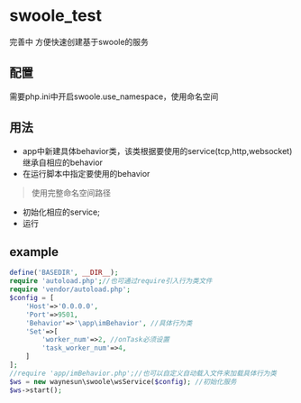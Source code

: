 # swoole_test
完善中
方便快速创建基于swoole的服务
## 配置
需要php.ini中开启swoole.use_namespace，使用命名空间
## 用法
* app中新建具体behavior类，该类根据要使用的service(tcp,http,websocket)继承自相应的behavior
* 在运行脚本中指定要使用的behavior
> 使用完整命名空间路径
* 初始化相应的service;
* 运行
## example
```php
define('BASEDIR', __DIR__);
require 'autoload.php';//也可通过require引入行为类文件
require 'vendor/autoload.php';
$config = [
    'Host'=>'0.0.0.0',
    'Port'=>9501,
    'Behavior'=>'\app\imBehavior', //具体行为类
    'Set'=>[
        'worker_num'=>2, //onTask必须设置
        'task_worker_num'=>4,
    ]
];
//require 'app/imBehavior.php';//也可以自定义自动载入文件来加载具体行为类
$ws = new waynesun\swoole\wsService($config); //初始化服务
$ws->start();
```